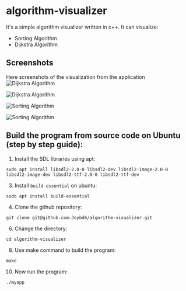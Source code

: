 # algorithm-visualizer
It's a simple algorithm visualizer written in c++.
It can visualize:
* Sorting Algorithm
* Dijkstra Algorithm

## Screenshots
Here screenshots of the visualization from the application
![Dijkstra Algorithm](https://github.com/Joybd6/algorithm-visualizer/assets/25824631/b9c4a41f-cf93-4848-9915-9d667bf04472)

![Dijkstra Algorithm](https://github.com/Joybd6/algorithm-visualizer/assets/25824631/e367e55a-b522-43ff-b73f-ec51490e357d)

![Sorting Algorithm](https://github.com/Joybd6/algorithm-visualizer/assets/25824631/426ecfba-8064-4ecb-b0b8-2cf7bd7a0b08)

![Sorting Algorithm](https://github.com/Joybd6/algorithm-visualizer/assets/25824631/e0a51d29-779a-452b-a25f-27b95d326b11)


## Build the program from source code on Ubuntu (step by step guide):
1. Install the SDL libraries using apt:
```
sudo apt install libsdl2-2.0-0 libsdl2-dev libsdl2-image-2.0-0 libsdl2-image-dev libsdl2-ttf-2.0-0 libsdl2-ttf-dev
```

3. Install `build-essential` on ubuntu:
```
sudo apt install build-essential
```

4. Clone the github repository:
```
git clone git@github.com:Joybd6/algorithm-visualizer.git
```

6. Change the directory:
```
cd algorithm-visualizer
```

8. Use make command to build the program:
```
make
```

10. Now run the program:
```
./myapp
```
